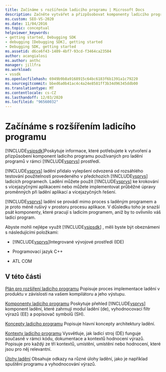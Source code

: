 ```yaml
---
title: Začínáme s rozšířením ladicího programu | Microsoft Docs
description: Začněte vytvářet a přizpůsobovat komponenty ladicího programu používané pro ladění programů v prostředí Visual studia.
ms.custom: SEO-VS-2020
ms.date: 11/04/2016
ms.topic: conceptual
helpviewer_keywords:
- getting started, Debugging SDK
- debugging [Debugging SDK], getting started
- Debugging SDK, getting started
ms.assetid: d6ce6f43-1409-4bf7-93cd-f3464ca23504
author: acangialosi
ms.author: anthc
manager: jillfra
ms.workload:
- vssdk
ms.openlocfilehash: 6949b9b8a9168915c64bc6183f6b1391a1c79220
ms.sourcegitcommit: bbed6a0b41ac4c4a24e8581ff3b34d96345ddb00
ms.translationtype: MT
ms.contentlocale: cs-CZ
ms.lasthandoff: 12/03/2020
ms.locfileid: "96560032"
---
```

# <a name="get-started-with-debugger-extensibility"></a>Začínáme s rozšířením ladicího programu
[!INCLUDE[vsipsdk](../../extensibility/includes/vsipsdk_md.md)]Poskytuje informace, které potřebujete k vytvoření a přizpůsobení komponent ladicího programu používaných pro ladění programů v rámci [!INCLUDE[vsprvs](../../code-quality/includes/vsprvs_md.md)] prostředí.

 [!INCLUDE[vsprvs](../../code-quality/includes/vsprvs_md.md)] ladění přidalo vylepšení odvozená od rozsáhlého testování použitelnosti provedeného v předchozích [!INCLUDE[vsprvs](../../code-quality/includes/vsprvs_md.md)] ladicích programech. Ladění můžete použít [!INCLUDE[vsprvs](../../code-quality/includes/vsprvs_md.md)] ke krokování s vícejazyčnými aplikacemi nebo můžete implementovat průběžné úpravy proměnných při ladění aplikací a vícejazyčných řešení.

 [!INCLUDE[vsprvs](../../code-quality/includes/vsprvs_md.md)] ladění se provádí mimo proces s laděným programem a je proto méně rušivý v prostoru procesu aplikace. V důsledku toho je snazší psát komponenty, které pracují s ladicím programem, aniž by to ovlivnilo váš ladicí program.

 Abyste mohli nejlépe využít [!INCLUDE[vsipsdk](../../extensibility/includes/vsipsdk_md.md)] , měli byste být obeznámeni s následujícími položkami:

- [!INCLUDE[vsprvs](../../code-quality/includes/vsprvs_md.md)]Integrované vývojové prostředí (IDE)

- Programovací jazyk C++

- ATL COM

## <a name="in-this-section"></a>V této části
 [Plán pro rozšíření ladicího programu](../../extensibility/debugger/roadmap-for-extending-the-debugger.md) Popisuje proces implementace ladění v produktu v závislosti na vašem kompilátoru a jeho výstupu.

 [Komponenty ladicího programu](../../extensibility/debugger/debugger-components.md) Poskytuje přehled [!INCLUDE[vsprvs](../../code-quality/includes/vsprvs_md.md)] komponent ladění, které zahrnují modul ladění (de), vyhodnocovací filtr výrazů (EE) a popisovač symbolů (SH).

 [Koncepty ladicího programu](../../extensibility/debugger/debugger-concepts.md) Popisuje hlavní koncepty architektury ladění.

 [Kontexty ladicího programu](../../extensibility/debugger/debugger-contexts.md) Vysvětluje, jak ladicí stroj (DE) funguje současně v rámci kódu, dokumentace a kontextů hodnocení výrazů. Popisuje pro každý ze tří kontextů, umístění, umístění nebo hodnocení, které jsou pro něj relevantní.

 [Úlohy ladění](../../extensibility/debugger/debugging-tasks.md) Obsahuje odkazy na různé úlohy ladění, jako je například spuštění programu a vyhodnocování výrazů.
